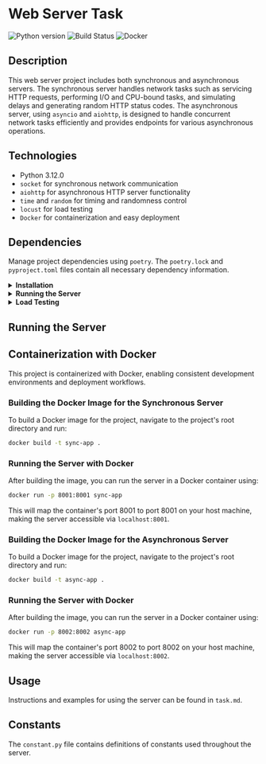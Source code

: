 # Web Server Task

![Python version](https://img.shields.io/badge/python-3.12.0-blue.svg)
![Build Status](https://img.shields.io/badge/build-passing-brightgreen.svg)
![Docker](https://img.shields.io/badge/docker-enabled-blue.svg)

## Description
This web server project includes both synchronous and asynchronous servers. The synchronous server handles network tasks such as servicing HTTP requests, performing I/O and CPU-bound tasks, and simulating delays and generating random HTTP status codes. The asynchronous server, using `asyncio` and `aiohttp`, is designed to handle concurrent network tasks efficiently and provides endpoints for various asynchronous operations.

## Technologies
- Python 3.12.0
- `socket` for synchronous network communication
- `aiohttp` for asynchronous HTTP server functionality
- `time` and `random` for timing and randomness control
- `locust` for load testing
- `Docker` for containerization and easy deployment

## Dependencies
Manage project dependencies using `poetry`. The `poetry.lock` and `pyproject.toml` files contain all necessary dependency information.

<details>
<summary><strong>Installation</strong></summary>
<p>

Install `poetry` if it is not already installed:

```
curl -sSL https://install.python-poetry.org | python - --version 1.7.1
```

Clone the repository and navigate to its directory:

```sh
git clone https://github.com/dan9Protasenia/Web_server_task
cd Web_server_task
```

Then install the dependencies:

```sh
poetry install
```

</p>
</details>

<details>
<summary><strong>Running the Server</strong></summary>
<p>

To start the server, use the command:

```sh
poetry run python -m src.synс.main
```

</p>
</details>

<details>
<summary><strong>Load Testing</strong></summary>
<p>

For load testing with `locust`, use the `locustfile.py`. Start the tests with the command:

```sh
poetry run locust -f locustfile.py
```
Or, you can activate the virtual environment shell provided by Poetry and run Locust from there:

```sh
poetry shell
locust -f locustfile.py
```
</p>
</details>

## Running the Server  

## Containerization with Docker
This project is containerized with Docker, enabling consistent development environments and deployment workflows.

### Building the Docker Image for the Synchronous Server
To build a Docker image for the project, navigate to the project's root directory and run:
```sh
docker build -t sync-app .
```

### Running the Server with Docker
After building the image, you can run the server in a Docker container using:
```sh
docker run -p 8001:8001 sync-app
```
This will map the container's port 8001 to port 8001 on your host machine, making the server accessible via `localhost:8001`.

### Building the Docker Image for the Asynchronous Server
To build a Docker image for the project, navigate to the project's root directory and run:
```sh
docker build -t async-app .
```

### Running the Server with Docker
After building the image, you can run the server in a Docker container using:
```sh
docker run -p 8002:8002 async-app
```
This will map the container's port 8002 to port 8002 on your host machine, making the server accessible via `localhost:8002`.

## Usage
Instructions and examples for using the server can be found in `task.md`.

## Constants
The `constant.py` file contains definitions of constants used throughout the server.

